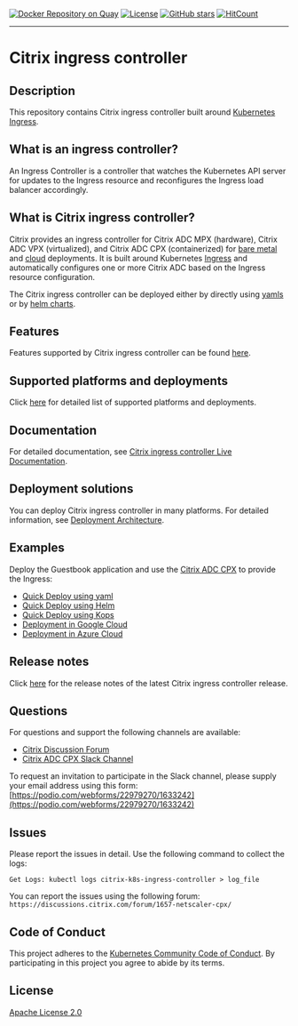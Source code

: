 [![Docker Repository on Quay](https://quay.io/repository/citrix/citrix-k8s-ingress-controller/status "Docker Repository on Quay")](https://quay.io/repository/citrix/citrix-k8s-ingress-controller)
[![License](https://img.shields.io/badge/License-Apache%202.0-blue.svg)](./license/LICENSE)
[![GitHub stars](https://img.shields.io/github/stars/citrix/citrix-k8s-ingress-controller.svg)](https://github.com/citrix/citrix-k8s-ingress-controller/stargazers)
[![HitCount](http://hits.dwyl.com/citrix/citrix-k8s-ingress-controller.svg)](http://hits.dwyl.com/citrix/citrix-k8s-ingress-controller)

---

# Citrix ingress controller

## Description

This repository contains Citrix ingress controller built around  [Kubernetes Ingress](https://kubernetes.io/docs/concepts/services-networking/ingress/).

## What is an ingress controller?

An Ingress Controller is a controller that watches the Kubernetes API server for updates to the Ingress resource and reconfigures the Ingress load balancer accordingly.

## What is Citrix ingress controller?

Citrix provides an ingress controller for Citrix ADC MPX (hardware), Citrix ADC VPX (virtualized), and Citrix ADC CPX (containerized) for [bare metal](https://github.com/citrix/citrix-k8s-ingress-controller/tree/master/deployment/baremetal) and [cloud](https://github.com/citrix/citrix-k8s-ingress-controller/tree/master/deployment) deployments. It is built around Kubernetes [Ingress](https://kubernetes.io/docs/concepts/services-networking/ingress/) and automatically configures one or more Citrix ADC based on the Ingress resource configuration.

The Citrix ingress controller can be deployed either by directly using [yamls](https://github.com/citrix/citrix-k8s-ingress-controller/tree/master/deployment/baremetal) or by [helm charts](https://github.com/citrix/citrix-k8s-ingress-controller/tree/master/charts).

## Features

Features supported by Citrix ingress controller can be found [here](https://github.com/citrix/citrix-k8s-ingress-controller/tree/master/deployment).

## Supported platforms and deployments

Click [here](docs/support-matrix.md) for detailed list of supported platforms and deployments.

## Documentation

For detailed documentation, see [Citrix ingress controller Live Documentation](https://developer-docs.citrix.com/projects/citrix-k8s-ingress-controller/en/latest/).

## Deployment solutions

You can deploy Citrix ingress controller in many platforms. For detailed information, see [Deployment Architecture](https://github.com/citrix/citrix-k8s-ingress-controller/tree/master/deployment).

## Examples

Deploy the Guestbook application and use the [Citrix ADC CPX](https://www.citrix.com/products/citrix-adc/cpx-express.html) to provide the Ingress:

-  [Quick Deploy using yaml](./example)
-  [Quick Deploy using Helm](https://github.com/citrix/citrix-k8s-ingress-controller/tree/master/charts/examples)
-  [Quick Deploy using Kops](./docs/deploy/deploy-cic-kops.md)
-  [Deployment in Google Cloud](https://github.com/citrix/citrix-k8s-ingress-controller/blob/master/deployment/gcp)
-  [Deployment in Azure Cloud](https://github.com/citrix/citrix-k8s-ingress-controller/tree/master/deployment/azure)

## Release notes

Click [here](docs/release-notes.md) for the release notes of the latest Citrix ingress controller release.

## Questions

For questions and support the following channels are available:

-  [Citrix Discussion Forum](https://discussions.citrix.com/forum/1657-netscaler-cpx/)
-  [Citrix ADC CPX Slack Channel](https://citrixadccloudnative.slack.com/)

To request an invitation to participate in the Slack channel, please supply your email address using this form: [https://podio.com/webforms/22979270/1633242](https://podio.com/webforms/22979270/1633242)

## Issues

Please report the issues in detail. Use the following command to collect the logs:

```
Get Logs: kubectl logs citrix-k8s-ingress-controller > log_file
```

You can report the issues using the following forum:
`https://discussions.citrix.com/forum/1657-netscaler-cpx/`

## Code of Conduct

This project adheres to the [Kubernetes Community Code of Conduct](https://github.com/kubernetes/community/blob/master/code-of-conduct.md). By participating in this project you agree to abide by its terms.

## License

[Apache License 2.0](./license/LICENSE)
